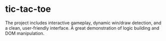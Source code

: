 # tic-tac-toe
The project includes interactive gameplay, dynamic win/draw detection, and a clean, user-friendly interface. A great demonstration of logic building and DOM manipulation.
